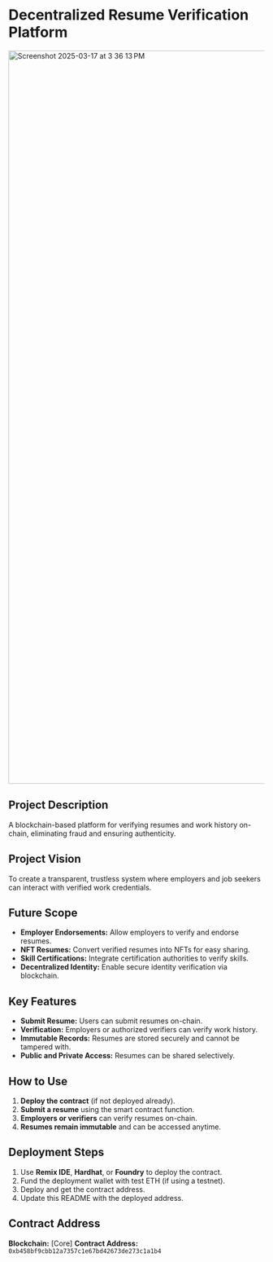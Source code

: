 # Decentralized Resume Verification Platform  
<img width="1440" alt="Screenshot 2025-03-17 at 3 36 13 PM" src="https://github.com/user-attachments/assets/a265f365-1fe0-4d13-818b-2bae46899ec6" />


## Project Description  
A blockchain-based platform for verifying resumes and work history on-chain, eliminating fraud and ensuring authenticity.

## Project Vision  
To create a transparent, trustless system where employers and job seekers can interact with verified work credentials.

## Future Scope  
- **Employer Endorsements:** Allow employers to verify and endorse resumes.  
- **NFT Resumes:** Convert verified resumes into NFTs for easy sharing.  
- **Skill Certifications:** Integrate certification authorities to verify skills.  
- **Decentralized Identity:** Enable secure identity verification via blockchain.  

## Key Features  
- **Submit Resume:** Users can submit resumes on-chain.  
- **Verification:** Employers or authorized verifiers can verify work history.  
- **Immutable Records:** Resumes are stored securely and cannot be tampered with.  
- **Public and Private Access:** Resumes can be shared selectively.  

## How to Use  
1. **Deploy the contract** (if not deployed already).  
2. **Submit a resume** using the smart contract function.  
3. **Employers or verifiers** can verify resumes on-chain.  
4. **Resumes remain immutable** and can be accessed anytime.  

## Deployment Steps  
1. Use **Remix IDE**, **Hardhat**, or **Foundry** to deploy the contract.  
2. Fund the deployment wallet with test ETH (if using a testnet).  
3. Deploy and get the contract address.  
4. Update this README with the deployed address.
   
## Contract Address  
**Blockchain:** [Core]
**Contract Address:** `0xb458bf9cbb12a7357c1e67bd42673de273c1a1b4`  



